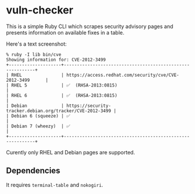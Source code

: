# vuln-checker

This is a simple Ruby CLI which scrapes security advisory pages and presents information on available fixes in a table.

Here's a text screenshot:

    % ruby -I lib bin/cve
    Showing information for: CVE-2012-3499
    +--------------------+-----------------------------------------------------------+
    | RHEL               | https://access.redhat.com/security/cve/CVE-2012-3499      |
    | RHEL 5             | ✅  (RHSA-2013:0815)                                      |
    | RHEL 6             | ✅  (RHSA-2013:0815)                                      |
    | Debian             | https://security-tracker.debian.org/tracker/CVE-2012-3499 |
    | Debian 6 (squeeze) | ✅                                                        |
    | Debian 7 (wheezy)  | ✅                                                        |
    +--------------------+-----------------------------------------------------------+


Curently only RHEL and Debian pages are supported.

## Dependencies

It requires `terminal-table` and `nokogiri`.